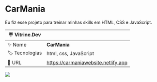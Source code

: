 
# CarMania

Eu fiz esse projeto para treinar minhas skills em HTML, CSS e JavaScript.

| :placard: Vitrine.Dev |     |
| -------------  | --- |
| :sparkles: Nome        | **CarMania**
| :label: Tecnologias | html, css, JavaScript
| :rocket: URL         | https://carmaniawebsite.netlify.app

<!-- Inserir imagem com a #vitrinedev ao final do link -->
![](https://user-images.githubusercontent.com/72042885/204170530-cda3d46c-7ac8-4e65-aa82-e08480178fb8.JPG#vitrinedev)
